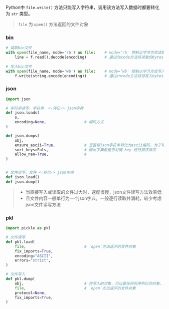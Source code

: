 Python中 `file.write()` 方法<span class='hl_span'>只能写入字符串</span>，调用该方法写入数据时都要转化为 `str` 类型。
> `file` 为 `open()` 方法返回的文件对象

### bin
```python
# 读取bin文件
with open(file_name, mode='rb') as file:    # mode=’rb' 控制以字节方式读取，bin文件不设置encoding
    line = f.read().decode(encoding)        # 通过decode方法将读取的bytes转化为字符串形式，便于处理
    
# 写入bin文件
with open(file_name, mode='wb') as file:    # mode=’wb' 控制以字节方式写入，bin文件不设置encoding
    f.write(string.encode(encoding))        # 通过encode方法将待写入bytes转化为字符串形式 (文件只能写入字符串)
```

### json

```python
import json

# 字符串读写，字符串  <-转化-> json字典
def json.loads(
    s,
    encoding=None,                 # 编码方式
)

def json.dumps(
    obj,
    ensure_ascii=True,             # 是否将json字符串转化为ascii编码，为了可视化一般不转化
    sort_keys=Fals,                # 输出字典前是否对键 key 进行排序排序
    allow_nan=True,                # 
)


# 文件读写，文件 <-转化-> json字典
def json.load()
def json.dump()
```

>- 当直接写入或读取的文件过大时，速度很慢，json文件读写方法效率低
>- 且文件内容一般单行为一个json字典，一般逐行读取并消耗，较少考虑json文件读写方法

### pkl

```python
import pickle as pkl

# 文件读写
def pkl.load(
    file,                          # `open`方法返沪的文件对象
    fix_imports=True,
    encoding="ASCII",
    errors="strict",
)

# 文件写入
def pkl.dump(
    obj,                           # 待写入的对象，可以是任何可序列化的对象，无需手动转化为`str`类型
    file,                          # `open`方法返沪的文件对象
    protocol=None,
    fix_imports=True,
)
```

